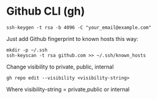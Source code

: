 # Github CLI (gh)

```
ssh-keygen -t rsa -b 4096 -C "your_email@example.com"
```

Just add Github fingerprint to known hosts this way:
```
mkdir -p ~/.ssh
ssh-keyscan -t rsa github.com >> ~/.ssh/known_hosts

```


Change visibility to private, public, internal
```
gh repo edit --visibility <visibility-string>
```
Where visibility-string = private,public or internal

